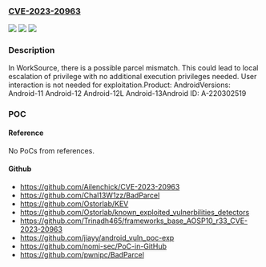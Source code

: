 ### [CVE-2023-20963](https://cve.mitre.org/cgi-bin/cvename.cgi?name=CVE-2023-20963)
![](https://img.shields.io/static/v1?label=Product&message=Android&color=blue)
![](https://img.shields.io/static/v1?label=Version&message=n%2Fa&color=blue)
![](https://img.shields.io/static/v1?label=Vulnerability&message=Elevation%20of%20privilege&color=brighgreen)

### Description

In WorkSource, there is a possible parcel mismatch. This could lead to local escalation of privilege with no additional execution privileges needed. User interaction is not needed for exploitation.Product: AndroidVersions: Android-11 Android-12 Android-12L Android-13Android ID: A-220302519

### POC

#### Reference
No PoCs from references.

#### Github
- https://github.com/Ailenchick/CVE-2023-20963
- https://github.com/Chal13W1zz/BadParcel
- https://github.com/Ostorlab/KEV
- https://github.com/Ostorlab/known_exploited_vulnerbilities_detectors
- https://github.com/Trinadh465/frameworks_base_AOSP10_r33_CVE-2023-20963
- https://github.com/jiayy/android_vuln_poc-exp
- https://github.com/nomi-sec/PoC-in-GitHub
- https://github.com/pwnipc/BadParcel

